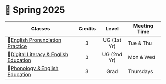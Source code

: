 # 🍃 Spring 2025

|Classes|Credits|Level|Meeting Time|
|--|:--:|:--:|--|
|🔸[English Pronunciation Practice](https://engproclassroom.streamlit.app/)|3|UG (1st Yr)|Tue & Thu|
|🔸[Digital Literacy & English Education](https://dlclass.streamlit.app/)|3|UG (2nd Yr)|Mon & Wed|
|🔸[Phonology & English Education](https://acoustics.streamlit.app/)|3|Grad|Thursdays|
